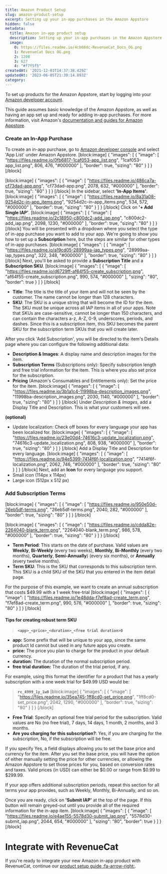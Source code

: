 ```yaml
---
title: Amazon Product Setup
slug: amazon-product-setup
excerpt: Setting up your in-app purchases in the Amazon Appstore
hidden: false
metadata:
  title: Amazon in-app product setup
  description: Setting up your in-app purchases in the Amazon Appstore
  image:
    0: https://files.readme.io/4cb68dc-RevenueCat_Docs_OG.png
    1: RevenueCat Docs OG.png
    2: 1200
    3: 627
    4: "#f7f5f5"
createdAt: '2021-12-03T14:37:38.429Z'
updatedAt: '2023-06-05T21:39:14.893Z'
category: 
---
```

To set up products for the Amazon Appstore, start by logging into your [Amazon developer account](https://developer.amazon.com/apps-and-games).

This guide assumes basic knowledge of the Amazon Appstore, as well as having an app set up and ready for adding in-app purchases. For more information, visit Amazon's [documentation and guides for Amazon Appstore](https://developer.amazon.com/documentation). 

### Create an In-App Purchase
To create an in-app purchase, go to [Amazon developer console](https://developer.amazon.com/dashboard) and select 'App List' under Amazon Appstore.
[block:image]
{
  "images": [
    {
      "image": [
        "https://files.readme.io/0fb6817-1caf053-app_list.png",
        "1caf053-app_list.png",
        806,
        476,
        "#000000"
      ],
      "border": true,
      "sizing": "80"
    }
  ]
}
[/block]

[block:image]
{
  "images": [
    {
      "image": [
        "https://files.readme.io/486ca7a-cf73dad-app.png",
        "cf73dad-app.png",
        2078,
        632,
        "#000000"
      ],
      "border": true,
      "sizing": "80"
    }
  ]
}
[/block]
In the sidebar, select **'In-App Items'**.
[block:image]
{
  "images": [
    {
      "image": [
        "https://files.readme.io/8a31a08-9254d2c-in-app_items.png",
        "9254d2c-in-app_items.png",
        534,
        572,
        "#000000"
      ],
      "border": true,
      "sizing": "80"
    }
  ]
}
[/block]
Click on **'+ Add Single IAP'**.
[block:image]
{
  "images": [
    {
      "image": [
        "https://files.readme.io/2c18950-c800dc2-add_iap.png",
        "c800dc2-add_iap.png",
        2098,
        1230,
        "#000000"
      ],
      "border": true,
      "sizing": "80"
    }
  ]
}
[/block]
You will be presented with a dropdown where you select the type of in-app purchase you want to add to your app. We're going to show you how to set up a **Subscription** here, but the steps are similar for other types of in-app purchases.
[block:image]
{
  "images": [
    {
      "image": [
        "https://files.readme.io/a19cd05-28999aa-iap_types.png",
        "28999aa-iap_types.png",
        322,
        348,
        "#000000"
      ],
      "border": true,
      "sizing": "80"
    }
  ]
}
[/block]
Next, you'll be asked to provide a **Subscription Title** and a **Subscription SKU**.
[block:image]
{
  "images": [
    {
      "image": [
        "https://files.readme.io/d6729ff-af64f55-create_subscription.png",
        "af64f55-create_subscription.png",
        990,
        574,
        "#000000"
      ],
      "sizing": "80",
      "border": true
    }
  ]
}
[/block]
* **Title**: The title is the title of your item and will not be seen by the customer. The name cannot be longer than 128 characters.
* **SKU**: The SKU is a unique string that will become the ID for the item. The SKU must be unique across all IAP items in all of your apps. Note that SKUs are case-sensitive, cannot be longer than 150 characters, and can contain the characters a-z, A-Z, 0-9, underscores, periods, and dashes. Since this is a subscription item, this SKU becomes the parent SKU for the subscription term SKUs that you will create later.

After you click 'Add Subscription', you will be directed to the item's Details page where you can configure the following additional data:
* **Description & Images**: A display name and description images for the item.
* **Subscription Terms** (Subscriptions only): Specify subscription length and free trial information for the item. This is where you also set price for the subscription.
* **Pricing** (Amazon's Consumables and Entitlements only): Set the price for the item.
[block:image]
{
  "images": [
    {
      "image": [
        "https://files.readme.io/3b1a1c4-11998ba-description_images.png",
        "11998ba-description_images.png",
        2030,
        1140,
        "#000000"
      ],
      "border": true,
      "sizing": "80"
    }
  ]
}
[/block]
Under *Description & Images*, add a Display Title and Description. This is what your customers will see.

**(optional)**
* Update localization: Check off boxes for every language your app has been localized for.
[block:image]
{
  "images": [
    {
      "image": [
        "https://files.readme.io/23e00d4-74616c3-update_localization.png",
        "74616c3-update_localization.png",
        808,
        938,
        "#000000"
      ],
      "border": true,
      "sizing": "80"
    }
  ]
}
[/block]
Add a Display Title and Description for every language.
[block:image]
{
  "images": [
    {
      "image": [
        "https://files.readme.io/94e5399-7414f6f-localization.png",
        "7414f6f-localization.png",
        2062,
        746,
        "#000000"
      ],
      "border": true,
      "sizing": "80"
    }
  ]
}
[/block]
Next, add an **Icon** for every language you support.
* Small icon (114px x 114px)
* Large icon (512px x 512 px)

### Add Subscription Terms
[block:image]
{
  "images": [
    {
      "image": [
        "https://files.readme.io/950e50d-26eb5df-terms.png",
        "26eb5df-terms.png",
        2040,
        282,
        "#000000"
      ],
      "border": true,
      "sizing": "80"
    }
  ]
}
[/block]

[block:image]
{
  "images": [
    {
      "image": [
        "https://files.readme.io/cdda82e-2264040-blank_term.png",
        "2264040-blank_term.png",
        986,
        578,
        "#000000"
      ],
      "border": true,
      "sizing": "80"
    }
  ]
}
[/block]
* **Term Period**: This starts on the date of purchase. Valid values are **Weekly**, **Bi-Weekly** (every two weeks), **Monthly**, **Bi-Monthly** (every two months), **Quarterly**, **Semi-Annually**) (every six months), or **Annually** (every twelve months).
* **Term SKU**: This is the SKU that corresponds to this subscription term. This SKU is a child SKU of the SKU that you entered in the item detail page. 

For the purpose of this example, we want to create an annual subscription that costs $49.99 with a 1 week free-trial
[block:image]
{
  "images": [
    {
      "image": [
        "https://files.readme.io/1e48dda-f7ef8ad-create_term.png",
        "f7ef8ad-create_term.png",
        990,
        576,
        "#000000"
      ],
      "border": true,
      "sizing": "80"
    }
  ]
}
[/block]
#### Tips for creating robust term SKU

>**`<app>_<price>_<duration>_<free trial duration>0`** 

- **app:** Some prefix that will be unique to your app, since the same product Id cannot but used in any future apps you create. 
- **price:** The price you plan to charge for the product in your default currency.
- **duration:** The duration of the normal subscription period.
- **free trial duration:** The duration of the trial period, if any.

For example, using this format the identifier for a product that has a yearly subscription with a one week trial for $49.99 USD would be:
>**`rc_4999_1y_1w0`**
[block:image]
{
  "images": [
    {
      "image": [
        "https://files.readme.io/35ea745-1ff8cd0-set_price.png",
        "1ff8cd0-set_price.png",
        2042,
        1290,
        "#000000"
      ],
      "border": true,
      "sizing": "80"
    }
  ]
}
[/block]
* **Free Trial**: Specify an optional free trial period for the subscription. Valid values are No (no free trial), 7 days, 14 days, 1 month, 2 months, and 3 months.
* **Are you charging for this subscription?**: Yes, if you are charging for the subscription, No, if the subscription will be free.

If you specify Yes, a field displays allowing you to set the base price and currency for the item. After you set the base price, you will have the option of either manually setting the price for other currencies, or allowing the Amazon Appstore to set those prices for you, based on conversion rates and taxes. Valid prices (in USD) can either be $0.00 or range from $0.99 to $299.99.

If your app offers additional subscription periods, repeat this section for all terms your app provides, such as Weekly, Monthly, Bi-Annually, and so on.

Once you are ready, click on **'Submit IAP'** at the top of the page. If this button will remain greyed-out until you provide all of the required information for the in-app item.
[block:image]
{
  "images": [
    {
      "image": [
        "https://files.readme.io/e4ae155-5578d30-submit_iap.png",
        "5578d30-submit_iap.png",
        2044,
        654,
        "#000000"
      ],
      "sizing": "80",
      "border": true
    }
  ]
}
[/block]
# Integrate with RevenueCat

If you're ready to integrate your new Amazon in-app product with RevenueCat, continue our [product setup guide :fa-arrow-right:](doc:entitlements).